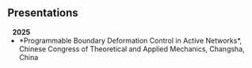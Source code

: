 ## Presentations

<h4 style="margin:0 10px 0;">2025</h4>

<ul style="margin:0 0 20px;">
  <li>*Programmable Boundary Deformation Control in Active Networks*, Chinese Congress of Theoretical and Applied Mechanics, Changsha, China</li>
</ul>